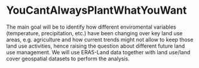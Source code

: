 # YouCantAlwaysPlantWhatYouWant

The main goal will be to identify how different enviromental variables (temperature, precipitation, etc.) have been changing over key land use areas,
e.g. agriculture and how current trends might not allow to keep those land use activities, hence raising the question about different future land use management.
We will use ERA5-Land data together with land use/land cover geospatial datasets to perform the analysis.
